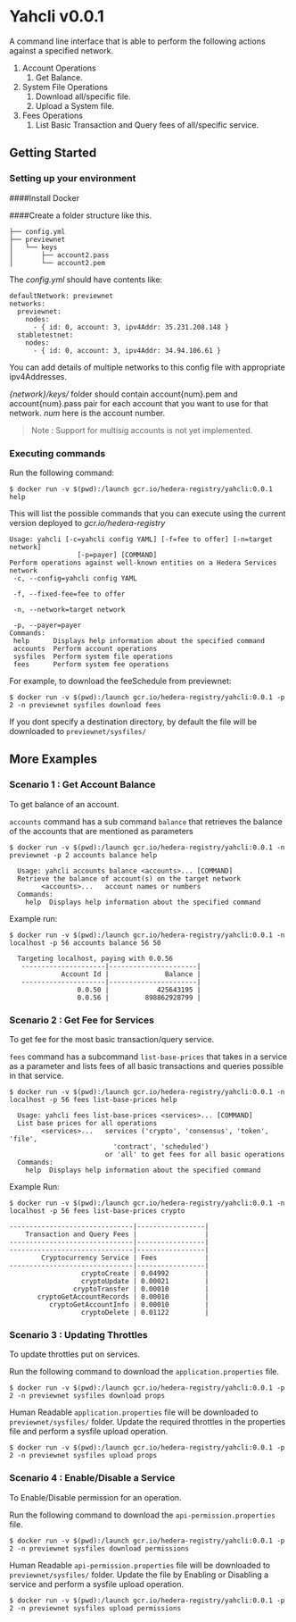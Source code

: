 # Yahcli v0.0.1
A command line interface that is able to perform the following actions against a specified network.

1. Account Operations
    1. Get Balance.
2. System File Operations
    1. Download all/specific file.
    2. Upload a System file.
3. Fees Operations
    1. List Basic Transaction and Query fees of all/specific service.

## Getting Started
### Setting up your environment

####Install Docker



####Create a folder structure like this.<br>
```
├── config.yml
├── previewnet
│   └── keys
│       ├── account2.pass
│       └── account2.pem
```

The _config.yml_ should have contents like:

```
defaultNetwork: previewnet
networks:
  previewnet:
    nodes:
      - { id: 0, account: 3, ipv4Addr: 35.231.208.148 }
  stabletestnet:
    nodes:
      - { id: 0, account: 3, ipv4Addr: 34.94.106.61 }
```

You can add details of multiple networks to this config file with appropriate ipv4Addresses.

_{network}/keys/_ folder should contain account{num}.pem and account{num}.pass pair for each account that you want to use for that network.
_num_ here is the account number. 

> Note : Support for multisig accounts is not yet implemented.

### Executing commands

Run the following command:
```
$ docker run -v $(pwd):/launch gcr.io/hedera-registry/yahcli:0.0.1 help
```

This will list the possible commands that you can execute using the current version deployed to _gcr.io/hedera-registry_

```
Usage: yahcli [-c=yahcli config YAML] [-f=fee to offer] [-n=target network]
                 [-p=payer] [COMMAND]
Perform operations against well-known entities on a Hedera Services network
 -c, --config=yahcli config YAML

 -f, --fixed-fee=fee to offer

 -n, --network=target network

 -p, --payer=payer
Commands:
 help      Displays help information about the specified command
 accounts  Perform account operations
 sysfiles  Perform system file operations
 fees      Perform system fee operations
``` 

For example, to download the feeSchedule from previewnet:
```
$ docker run -v $(pwd):/launch gcr.io/hedera-registry/yahcli:0.0.1 -p 2 -n previewnet sysfiles download fees
```

If you dont specify a destination directory, by default the file will be downloaded to `previewnet/sysfiles/`

## More Examples
### Scenario 1 : Get Account Balance
To get balance of an account.

`accounts` command has a sub command `balance` that retrieves the balance of the accounts that are mentioned as parameters

```
$ docker run -v $(pwd):/launch gcr.io/hedera-registry/yahcli:0.0.1 -n previewnet -p 2 accounts balance help

  Usage: yahcli accounts balance <accounts>... [COMMAND]
  Retrieve the balance of account(s) on the target network
        <accounts>...   account names or numbers
  Commands:
    help  Displays help information about the specified command

```

Example run:
```
$ docker run -v $(pwd):/launch gcr.io/hedera-registry/yahcli:0.0.1 -n localhost -p 56 accounts balance 56 50
  
  Targeting localhost, paying with 0.0.56
   ---------------------|----------------------|
             Account Id |              Balance |
   ---------------------|----------------------|
                 0.0.50 |            425643195 |
                 0.0.56 |         898862928799 |

```

### Scenario 2 : Get Fee for Services
To get fee for the most basic transaction/query service.

`fees` command has a subcommand `list-base-prices` that takes in a service as a parameter and lists fees of all basic transactions and queries possible in that service.

```
$ docker run -v $(pwd):/launch gcr.io/hedera-registry/yahcli:0.0.1 -n localhost -p 56 fees list-base-prices help

  Usage: yahcli fees list-base-prices <services>... [COMMAND]
  List base prices for all operations
        <services>...   services ('crypto', 'consensus', 'token', 'file',
                          'contract', 'scheduled')
                        or 'all' to get fees for all basic operations
  Commands:
    help  Displays help information about the specified command
```

Example Run:
```
$ docker run -v $(pwd):/launch gcr.io/hedera-registry/yahcli:0.0.1 -n localhost -p 56 fees list-base-prices crypto

-------------------------------|-----------------|
    Transaction and Query Fees |  		         |
-------------------------------|-----------------|
-------------------------------|-----------------|
        Cryptocurrency Service | Fees 		     |
-------------------------------|-----------------|
                  cryptoCreate | 0.04992 	     |
                  cryptoUpdate | 0.00021 	     |
                cryptoTransfer | 0.00010 	     |
       cryptoGetAccountRecords | 0.00010 	     |
          cryptoGetAccountInfo | 0.00010 	     |
                  cryptoDelete | 0.01122 	     |
```

### Scenario 3 : Updating Throttles
To update throttles put on services.

Run the following command to download the `application.properties` file.
```
$ docker run -v $(pwd):/launch gcr.io/hedera-registry/yahcli:0.0.1 -p 2 -n previewnet sysfiles download props
```

Human Readable `application.properties` file will be downloaded to `previewnet/sysfiles/` folder.
Update the required throttles in the properties file and perform a sysfile upload operation.

```
$ docker run -v $(pwd):/launch gcr.io/hedera-registry/yahcli:0.0.1 -p 2 -n previewnet sysfiles upload props
```

### Scenario 4 : Enable/Disable a Service
To Enable/Disable permission for an operation.

Run the following command to download the `api-permission.properties` file.
```
$ docker run -v $(pwd):/launch gcr.io/hedera-registry/yahcli:0.0.1 -p 2 -n previewnet sysfiles download permissions
```

Human Readable `api-permission.properties` file will be downloaded to `previewnet/sysfiles/` folder.
Update the file by Enabling or Disabling a service and perform a sysfile upload operation. 

```
$ docker run -v $(pwd):/launch gcr.io/hedera-registry/yahcli:0.0.1 -p 2 -n previewnet sysfiles upload permissions
```